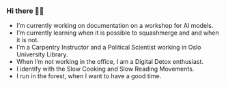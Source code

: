 ### Hi there 👋👋

- I’m currently working on documentation on a workshop for AI models.
- I’m currently learning when it is possible to squashmerge and and when it is not.
- I’m a Carpentry Instructor and a Political Scientist working in Oslo University Library.
- When I’m not working in the office, I am a Digital Detox enthusiast.
- I identify with the Slow Cooking and Slow Reading Movements.
- I run in the forest, when I want to have a good time.
